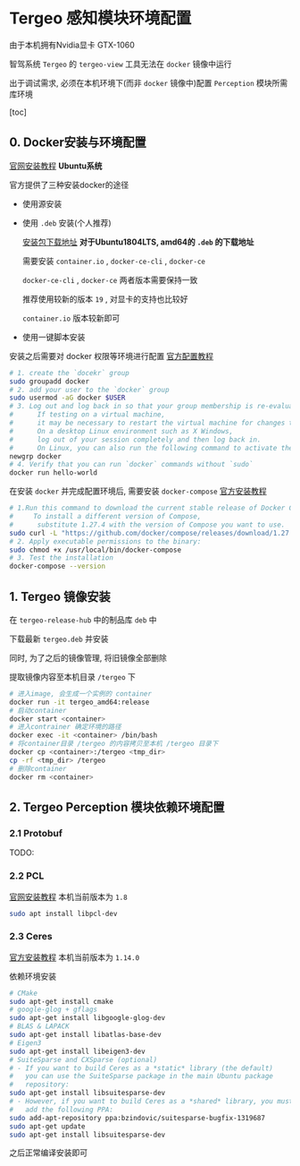 # Tergeo 感知模块环境配置

由于本机拥有Nvidia显卡 GTX-1060

智驾系统 `Tergeo` 的 `tergeo-view` 工具无法在 `docker` 镜像中运行

出于调试需求, 必须在本机环境下(而非 `docker` 镜像中)配置 `Perception` 模块所需库环境



[toc]



## 0. Docker安装与环境配置

 [官网安装教程](https://docs.docker.com/engine/install/ubuntu/) **Ubuntu系统** 

官方提供了三种安装docker的途径

- 使用源安装

- 使用 `.deb` 安装(个人推荐)

   [安装包下载地址](https://download.docker.com/linux/ubuntu/dists/bionic/pool/stable/amd64/) **对于Ubuntu1804LTS, amd64的 `.deb` 的下载地址** 

  需要安装 `container.io` , `docker-ce-cli` , `docker-ce` 

   `docker-ce-cli` , `docker-ce` 两者版本需要保持一致

  推荐使用较新的版本 `19` , 对显卡的支持也比较好

  `container.io` 版本较新即可

- 使用一键脚本安装

安装之后需要对 docker 权限等环境进行配置 [官方配置教程](https://docs.docker.com/engine/install/linux-postinstall/) 

```bash
# 1. create the `docekr` group
sudo groupadd docker
# 2. add your user to the `docker` group
sudo usermod -aG docker $USER
# 3. Log out and log back in so that your group membership is re-evaluated.
#      If testing on a virtual machine, 
#      it may be necessary to restart the virtual machine for changes to take effect.
#      On a desktop Linux environment such as X Windows, 
#      log out of your session completely and then log back in.
#      On Linux, you can also run the following command to activate the changes to groups:
newgrp docker
# 4. Verify that you can run `docker` commands without `sudo`
docker run hello-world
```

在安装 `docker` 并完成配置环境后, 需要安装 `docker-compose` [官方安装教程](https://docs.docker.com/compose/install/) 

```bash
# 1.Run this command to download the current stable release of Docker Compose:
#     To install a different version of Compose, 
#      substitute 1.27.4 with the version of Compose you want to use.
sudo curl -L "https://github.com/docker/compose/releases/download/1.27.4/docker-compose-$(uname -s)-$(uname -m)" -o /usr/local/bin/docker-compose
# 2. Apply executable permissions to the binary:
sudo chmod +x /usr/local/bin/docker-compose
# 3. Test the installation
docker-compose --version
```



## 1. Tergeo 镜像安装

在 `tergeo-release-hub` 中的制品库 `deb` 中

下载最新 `tergeo.deb` 并安装

同时, 为了之后的镜像管理, 将旧镜像全部删除

提取镜像内容至本机目录 `/tergeo` 下

```bash
# 进入image, 会生成一个实例的 container
docker run -it tergeo_amd64:release
# 启动container
docker start <container>
# 进入contrainer 确定环境的路径
docker exec -it <container> /bin/bash
# 将container目录 /tergeo 的内容拷贝至本机 /tergeo 目录下
docker cp <container>:/tergeo <tmp_dir>
cp -rf <tmp_dir> /tergeo
# 删除container
docker rm <container>
```



## 2. Tergeo Perception 模块依赖环境配置

### 2.1 Protobuf

TODO:

### 2.2 PCL

 [官网安装教程](https://pointclouds.org/downloads/#linux) 本机当前版本为 `1.8` 

```bash
sudo apt install libpcl-dev
```

### 2.3 Ceres 

 [官方安装教程](http://ceres-solver.org/installation.html) 本机当前版本为 `1.14.0` 

依赖环境安装

```bash
# CMake
sudo apt-get install cmake
# google-glog + gflags
sudo apt-get install libgoogle-glog-dev
# BLAS & LAPACK
sudo apt-get install libatlas-base-dev
# Eigen3
sudo apt-get install libeigen3-dev
# SuiteSparse and CXSparse (optional)
# - If you want to build Ceres as a *static* library (the default)
#   you can use the SuiteSparse package in the main Ubuntu package
#   repository:
sudo apt-get install libsuitesparse-dev
# - However, if you want to build Ceres as a *shared* library, you must
#   add the following PPA:
sudo add-apt-repository ppa:bzindovic/suitesparse-bugfix-1319687
sudo apt-get update
sudo apt-get install libsuitesparse-dev
```

之后正常编译安装即可









